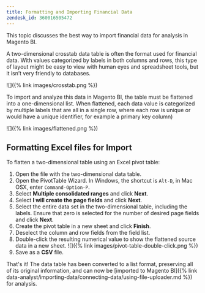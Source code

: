 ```yaml
---
title: Formatting and Importing Financial Data
zendesk_id: 360016505472
---
```


This topic discusses the best way to import financial data for analysis in Magento BI.

A two-dimensional crosstab data table is often the format used for financial data. With values categorized by labels in both columns and rows, this type of layout might be easy to view with human eyes and spreadsheet tools, but it isn’t very friendly to databases.

![]({% link images/crosstab.png %})

To import and analyze this data in Magento BI, the table must be flattened into a one-dimensional list. When flattened, each data value is categorized by multiple labels that are all in a single row, where each row is unique or would have a unique identifier, for example a primary key column)

![]({% link images/flattened.png %})

## Formatting Excel files for Import

To flatten a two-dimensional table using an Excel pivot table:

1. Open the file with the two-dimensional data table.
1. Open the PivotTable Wizard. In Windows, the shortcut is `Alt-D`, in Mac OSX, enter `Command-Option-P`.
1. Select **Multiple consolidated ranges** and click **Next**.
1. Select **I will create the page fields** and click **Next**.
1. Select the entire data set in the two-dimensional table, including the labels. Ensure that zero is selected for the number of desired page fields and click **Next**.
1. Create the pivot table in a new sheet and click **Finish**.
1. Deselect the column and row fields from the field list.
1. Double-click the resulting numerical value to show the flattened source data in a new sheet.
    ![]({% link images/pivot-table-double-click.png %})
1. Save as a **CSV** file.

That\'s it! The data table has been converted to a list format, preserving all of its original information, and can now be [imported to Magento BI]({% link data-analyst/importing-data/connecting-data/using-file-uploader.md %}) for analysis.
